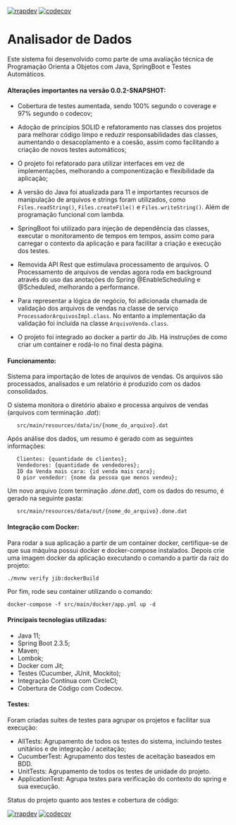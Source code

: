 [![rrapdev](https://circleci.com/gh/rrapdev/analisador-de-dados.svg?style=shield)](https://github.com/rrapdev/analisador-de-dados) [![codecov](https://codecov.io/gh/rrapdev/analisador-de-dados/branch/main/graph/badge.svg?token=NT4GgfHsFN)](https://codecov.io/gh/rrapdev/analisador-de-dados)

# Analisador de Dados
Este sistema foi desenvolvido como parte de uma avaliação técnica de Programação Orienta a Objetos com Java, SpringBoot e Testes Automáticos.

#### Alterações importantes na versão 0.0.2-SNAPSHOT:

 * Cobertura de testes aumentada, sendo 100% segundo o coverage e 97% segundo o codecov;

 * Adoção de princípios SOLID e refatoramento nas classes dos projetos para melhorar código limpo e reduzir 
 responsabilidades das classes, aumentando
  o desacoplamento e a coesão, assim como facilitando a criação de novos testes automáticos;
  
 * O projeto foi refatorado para utilizar interfaces em vez de implementações, melhorando a componentização e flexibilidade
 da aplicação;
 
 * A versão do Java foi atualizada para 11 e importantes recursos de manipulação de arquivos e strings foram utilizados, como 
 `Files.readString()`, `Files.createFile()` e `Files.writeString()`. Além de programação funcional com lambda.
 
 * SpringBoot foi utilizado para injeção de dependência das classes, executar o monitoramento de tempos em tempos, 
 assim como para carregar o contexto da aplicação e para facilitar a criação e execução dos testes.
 
 * Removida API Rest que estimulava processamento de arquivos. O Processamento de arquivos de vendas agora roda em 
  background através do uso das anotações do Spring @EnableScheduling e @Scheduled, melhorando a performance.
  
 * Para representar a lógica de negócio, foi adicionada chamada de validação dos arquivos de vendas na classe de serviço ```ProcessadorArquivosImpl.class```. No
 entanto a implementação da validação foi incluída na classe ```ArquivoVenda.class```.

 * O projeto foi integrado ao docker a partir do Jib. Há instruções de como criar um container e rodá-lo no final desta página.
 
 
#### Funcionamento:
Sistema para importação de lotes de arquivos de vendas. Os arquivos são processados, analisados e um relatório é
produzido com os dados consolidados.

O sistema monitora o diretório abaixo e processa arquivos de vendas (arquivos com 
terminação *.dat*):

```
   src/main/resources/data/in/{nome_do_arquivo}.dat
```

Após análise dos dados, um resumo é gerado com as seguintes informações:

```
   Clientes: {quantidade de clientes};
   Vendedores: {quantidade de vendedores};
   ID da Venda mais cara: {id venda mais cara};
   O pior vendedor: {nome da pessoa que menos vendeu};
```

Um novo arquivo (com terminação *.done.dat*), com os dados do resumo, é gerado na seguinte pasta:

```
   src/main/resources/data/out/{nome_do_arquivo}.done.dat
```


 #### Integração com Docker:
 
Para rodar a sua aplicação a partir de um container docker, certifique-se de que sua máquina possui docker e 
docker-compose instalados. Depois crie uma imagem docker da aplicação executando o comando a partir da raiz do projeto:
 
```
./mvnw verify jib:dockerBuild
```
 Por fim, rode seu container utilizando o comando:
 
 ```
docker-compose -f src/main/docker/app.yml up -d
 ```
 
 
#### Principais tecnologias utilizadas:

 * Java 11;
 * Spring Boot 2.3.5;
 * Maven;
 * Lombok;
 * Docker com Jit;
 * Testes (Cucumber, JUnit, Mockito);
 * Integração Contínua com CircleCI;
 * Cobertura de Código com Codecov.
 
 
 #### Testes:
 
Foram criadas suites de testes para agrupar os projetos e facilitar sua execução:
 
  * AllTests: Agrupamento de todos os testes do sistema, incluindo testes unitários e de integração / aceitação;
  * CucumberTest: Agrupamento dos testes de aceitação baseados em BDD.
  * UnitTests: Agrupamento de todos os testes de unidade do projeto.
  * ApplicationTest: Agrupa testes para verificação do contexto do spring e sua execução.
  
  
Status do projeto quanto aos testes e cobertura de código:

[![rrapdev](https://circleci.com/gh/rrapdev/analisador-de-dados.svg?style=shield)](https://github.com/rrapdev/analisador-de-dados)
 [![codecov](https://codecov.io/gh/rrapdev/analisador-de-dados/branch/main/graph/badge.svg?token=NT4GgfHsFN)](https://codecov.io/gh/rrapdev/analisador-de-dados)
